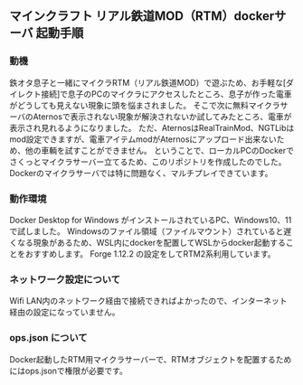 ## マインクラフト リアル鉄道MOD（RTM）dockerサーバ 起動手順

### 動機
鉄オタ息子と一緒にマイクラRTM（リアル鉄道MOD）で遊ぶため、お手軽な[ダイレクト接続]で息子のPCのマイクラにアクセスしたところ、息子が作った電車がどうしても見えない現象に頭を悩まされました。
そこで次に無料マイクラサーバのAternosで表示されない現象が解決されないか試してみたところ、電車が表示され見れるようになりました。
ただ、AternosはRealTrainMod、NGTLibはmod設定できますが、電車アイテムmodがAternosにアップロード出来ないため、他の車輌を試すことができません。
ということで、ローカルPCのDockerでさくっとマイクラサーバー立てるため、このリポジトリを作成したのでした。
Dockerのマイクラサーバでは特に問題なく、マルチプレイできています。

### 動作環境
Docker Desktop for Windows がインストールされているPC、Windows10、11で試しました。
Windowsのファイル領域（ファイルマウント）されていると遅くなる現象があるため、WSL内にdockerを配置してWSLからdocker起動することをおすすめします。
Forge 1.12.2 の設定をしてRTM2系利用しています。

### ネットワーク設定について
Wifi LAN内のネットワーク経由で接続できればよかったので、インターネット経由の設定になっていません。

### ops.json について
Docker起動したRTM用マイクラサーバーで、RTMオブジェクトを配置するためにはops.jsonで権限が必要です。

